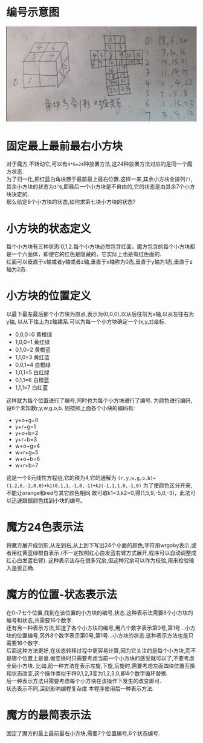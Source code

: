 # 编号示意图
![二阶魔方编号示意图](res/二阶魔方编号示意图.jpg)


# 固定最上最前最右小方块
对于魔方,不转动它,可以有`4*6=24`种放置方法,这24种放置方法对应的是同一个魔方状态.  
为了归一化,把红蓝白角块置于最前最上最右位置.这样一来,其余小方块全排列`7!`,其余小方块的状态为`3^6`,即最后一个小方块是不自由的,它的状态是由其余7个小方块决定的.  
那么给定6个小方块的状态,如何求第七块小方块的状态?

# 小方块的状态定义
每个小方块有三种状态:0,1,2.每个小方块必然包含红面，魔方包含的每个小方块都是一个六面体，即便它的红色是隐藏的，它实际上也是有红色面的.    
红面可以垂直于x轴或者y轴或者z轴,垂直于x轴称为0态,垂直于y轴为1态,垂直于z轴为2态.  

# 小方块的位置定义
以最下最左最后那个小方块为原点,表示为(0,0,0),以从后往前为x轴,以从左往右为y轴,  以从下往上为z轴建系.可以为每一个小方块确定一个(x,y,z)坐标.    
- 0,0,0=0 黄橙绿
- 1,0,0=1 黄红绿
- 0,1,0=2 黄橙蓝
- 1,1,0=3 黄红蓝
- 0,0,1=4 白橙绿
- 1,0,1=5 白红绿
- 0,1,1=6 白橙蓝
- 1,1,1=7 白红蓝

这样就为每个位置进行了编号,同时也为每个小方块进行了编号.
为颜色进行编码,设6个未知数r,y,w,g,o,b.
则按照上面各个小块的编码有:
- y+o+g=0
- y+r+g=1
- y+o+b=2
- y+r+b=3
- w+o+g=4
- w+r+g=5
- w+o+b=6
- w+r+b=7

这是一个6元线性方程组,它的秩为4,它的通解为
`(r,y,w,g,o,b)=(1,2,6,-2,0,0)+k1(0,1,1,-1,0,-1)+k2(-1,1,1,0,-1,0)`
为了使颜色区分开来,不能让orange和red与其它颜色相同.故可取k1=3,k2=0,得(1,5,9,-5,0,-3)，此法可以迅速跟据颜色找到小块的编号。


# 魔方24色表示法
将魔方展开成剑形,从左到右,从上到下写出24个小面的颜色,字符用wrgoby表示,或者用红黄蓝绿橙白表示.(不一定按照红心白发蓝右臂方式展开,程序可以自动调整成红心白发蓝右臂).
这种表示法存在很多冗余,但这种冗余可以作为校验,用来检验输入是否正确.

# 魔方的位置-状态表示法
在0~7七个位置,找到在该位置的小方块的编号,状态.这种表示法需要8个小方块的编号和状态,共需要16个数字.  
还有另一种表示方法,知道了各个小方块的编号,用八个数字表示第0号,第1号...小方块的位置编号,另外8个数字表示第0号,第1号...小方块的状态.这种表示方法也是只需要16个数字.    
后面这种方法更好,在状态转移过程中更容易计算,因为它关注的是每个小方块,而不是哪个位置上是谁.做变换时只需要考虑当前一个小方块的感受就可以了,不要考虑全局小方块.
比如,前一种方法在表示左旋,下旋,后旋时,需要考虑左面四块位置互换和状态改变,这个操作类似于将0,1,2,3变为1,2,3,0,即4个数字循环替换.     
后一种表示方法只需要考虑每个小方块在该操作下发生的改变即可.    
状态表示不同,深刻影响编程复杂度.本程序使用后一种表示方法.   

# 魔方的最简表示法
固定了魔方的最上最前最右小方块,需要7个位置编号,6个状态编号.  
